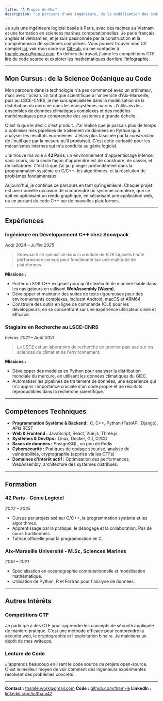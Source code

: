 ```yaml
---
title: "À Propos de Moi"
description: "Le parcours d'une ingénieure, de la modélisation des océans à la programmation de systèmes bas niveau."
---
```


Je suis une ingénieure logiciel basée à Paris, avec des racines au Vietnam et une formation en sciences marines computationnelles. Je parle français, anglais et vietnamien, et je suis passionnée par la construction et la compréhension de systèmes complexes. Vous pouvez trouver mon CV complet [ici](/ThamLE_resume.pdf), voir mon code sur [GitHub](https://github.com/tham-le), ou me contacter à [thamle.work@gmail.com](mailto:thamle.work@gmail.com). En dehors du travail, j'aime les compétitions CTF, lire du code source et explorer les mathématiques derrière l'infographie.

---

## Mon Cursus : de la Science Océanique au Code

Mon parcours dans la technologie n'a pas commencé avec un ordinateur, mais avec l'océan. En tant que scientifique à l'université d'Aix-Marseille, puis au LSCE-CNRS, je me suis spécialisée dans la modélisation de la distribution du mercure dans les écosystèmes marins. J'utilisais des ensembles de données climatiques complexes et des modèles mathématiques pour comprendre des systèmes à grande échelle.

C'est là que le déclic s'est produit. J'ai réalisé que je passais plus de temps à optimiser mes pipelines de traitement de données en Python qu'à analyser les résultats eux-mêmes. J'étais plus fascinée par la *construction* de l'outil que par la mesure qu'il produisait. C'est cette curiosité pour les mécanismes internes qui m'a conduite au génie logiciel.

J'ai trouvé ma voie à **42 Paris**, un environnement d'apprentissage intense, sans cours, où la seule façon d'apprendre est de construire, de casser, et de collaborer. C'est là que j'ai pu plonger profondément dans la programmation système en C/C++, les algorithmes, et la résolution de problèmes fondamentaux.

Aujourd'hui, je continue ce parcours en tant qu'ingénieure. Chaque projet est une nouvelle occasion de comprendre un système complexe, que ce soit en optimisant un rendu graphique, en sécurisant une application web, ou en portant du code C++ sur de nouvelles plateformes.

---

## Expériences

### **Ingénieure en Développement C++ chez Snowpack**
*Août 2024 – Juillet 2025*

> Snowpack se spécialise dans la création de SDK logiciels haute performance conçus pour fonctionner sur une multitude de plateformes.

**Missions :**

*   Porter un SDK C++ exigeant pour qu'il s'exécute de manière fiable dans les navigateurs en utilisant **WebAssembly (Wasm)**.
*   Développer et maintenir des suites de tests rigoureuses pour des environnements complexes, incluant Android, macOS et ARM64.
*   Construire des outils en ligne de commande (CLI) pour les développeurs, en se concentrant sur une expérience utilisateur claire et efficace.

### **Stagiaire en Recherche au LSCE-CNRS**
*Février 2021 – Août 2021*

> Le LSCE est un laboratoire de recherche de premier plan axé sur les sciences du climat et de l'environnement.

**Missions :**

*   Développer des modèles en Python pour analyser la distribution mondiale du mercure, en utilisant les données climatiques du GIEC.
*   Automatiser les pipelines de traitement de données, une expérience qui m'a appris l'importance cruciale d'un code propre et de résultats reproductibles dans la recherche scientifique.

---

## Compétences Techniques

*   **Programmation Système & Backend :** C, C++, Python (FastAPI, Django), APIs REST
*   **Web & Frontend :** JavaScript, React, Vue.js, Three.js
*   **Systèmes & DevOps :** Linux, Docker, Git, CI/CD
*   **Bases de données :** PostgreSQL, un peu de Redis
*   **Cybersécurité :** Pratiques de codage sécurisé, analyse de vulnérabilités, cryptographie (apprise via les CTFs)
*   **Domaines d'intérêt actif :** Optimisation des performances, WebAssembly, architecture des systèmes distribués.

---

## Formation

### **42 Paris - Génie Logiciel**
*2022 – 2025*
- Cursus par projets axé sur C/C++, la programmation système et les algorithmes.
- Apprentissage par la pratique, le débogage et la collaboration. Pas de cours traditionnels.
- Tutrice officielle pour la programmation en C.

### **Aix-Marseille Université - M.Sc, Sciences Marines**
*2019 – 2021*
- Spécialisation en océanographie computationnelle et modélisation mathématique.
- Utilisation de Python, R et Fortran pour l'analyse de données.

---

## Autres Intérêts

### **Compétitions CTF**
Je participe à des CTF pour apprendre les concepts de sécurité appliquée de manière pratique. C'est une méthode efficace pour comprendre la sécurité web, la cryptographie et l'exploitation binaire. Je maintiens un dépôt de mes writeups.

### **Lecture de Code**
J'apprends beaucoup en lisant le code source de projets open-source. C'est le meilleur moyen de voir comment des ingénieurs expérimentés résolvent des problèmes concrets.

---

**Contact :** thamle.work@gmail.com
**Code :** [github.com/tham-le](https://github.com/tham-le)
**LinkedIn :** [linkedin.com/in/tham42](https://www.linkedin.com/in/tham42) 